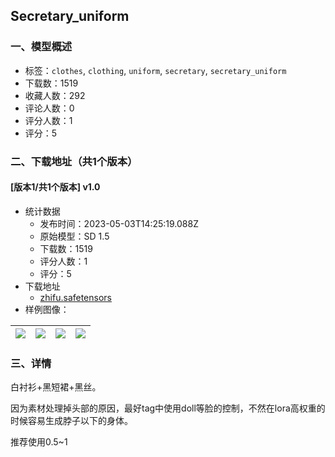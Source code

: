 ## Secretary_uniform
### 一、模型概述

- 标签：`clothes`, `clothing`, `uniform`, `secretary`, `secretary_uniform`
- 下载数：1519
- 收藏人数：292
- 评论人数：0
- 评分人数：1
- 评分：5

### 二、下载地址（共1个版本）

#### [版本1/共1个版本] v1.0

- 统计数据
  - 发布时间：2023-05-03T14:25:19.088Z
  - 原始模型：SD 1.5
  - 下载数：1519
  - 评分人数：1
  - 评分：5
- 下载地址
  - [zhifu.safetensors](https://civitai.com/api/download/models/61416)
- 样例图像：

| <img src="https://image.civitai.com/xG1nkqKTMzGDvpLrqFT7WA/5904dab1-ee14-43f4-aba5-65cfe78767cc/width=450/673992.jpeg" /> | <img src="https://image.civitai.com/xG1nkqKTMzGDvpLrqFT7WA/5527a096-02fa-4712-9428-80b040328786/width=450/673991.jpeg" /> | <img src="https://image.civitai.com/xG1nkqKTMzGDvpLrqFT7WA/b348b8c6-2f64-42a4-b6a0-46de30995439/width=450/673993.jpeg" /> | <img src="https://image.civitai.com/xG1nkqKTMzGDvpLrqFT7WA/85ffc003-9567-4700-889f-009d0ff0b43e/width=450/673998.jpeg" /> |
| ---- | ---- | ---- | ---- |


### 三、详情
<p>白衬衫+黑短裙+黑丝。</p><p>因为素材处理掉头部的原因，最好tag中使用doll等脸的控制，不然在lora高权重的时候容易生成脖子以下的身体。</p><p>推荐使用0.5~1</p>